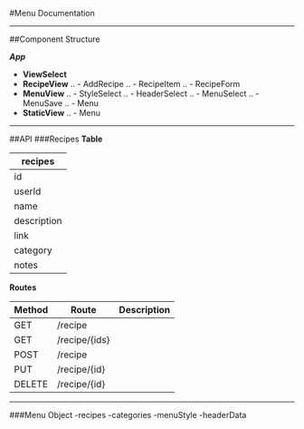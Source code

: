 #Menu Documentation
___
##Component Structure

***App***
- **ViewSelect**
- **RecipeView**
..  - AddRecipe
..  - RecipeItem
..  - RecipeForm
- **MenuView**
..  - StyleSelect
..  - HeaderSelect
..  - MenuSelect
..  - MenuSave
..  - Menu
- **StaticView**
..  - Menu

___
##API
###Recipes
**Table**

|recipes        |
|---------------|
|id             |
|userId         |
|name           |
|description    |
|link           |
|category       |
|notes          |

**Routes**

|Method |Route          |Description |
|-------|---------------|------------|
|GET    |/recipe        |            |
|GET    |/recipe/\{ids\}|            |
|POST   |/recipe        |            |
|PUT    |/recipe/\{id\} |            |
|DELETE |/recipe/\{id\} |            |

___


###Menu Object
-recipes
-categories
-menuStyle
-headerData